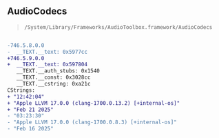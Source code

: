 ## AudioCodecs

> `/System/Library/Frameworks/AudioToolbox.framework/AudioCodecs`

```diff

-746.5.8.0.0
-  __TEXT.__text: 0x5977cc
+746.5.9.0.0
+  __TEXT.__text: 0x597804
   __TEXT.__auth_stubs: 0x1540
   __TEXT.__const: 0x3028cc
   __TEXT.__cstring: 0xa21c
CStrings:
+ "12:42:04"
+ "Apple LLVM 17.0.0 (clang-1700.0.13.2) [+internal-os]"
+ "Feb 21 2025"
- "03:23:30"
- "Apple LLVM 17.0.0 (clang-1700.0.8.3) [+internal-os]"
- "Feb 16 2025"

```
